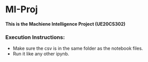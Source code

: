 # MI-Proj
#### This is the Machiene Intelligence Project (UE20CS302) 

### Execution Instructions:
* Make sure the csv is in the same folder as the notebook files.
* Run it like any other ipynb.
